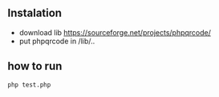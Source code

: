 

## Instalation
- download lib https://sourceforge.net/projects/phpqrcode/
- put phpqrcode in /lib/..


## how to run
`php test.php`
